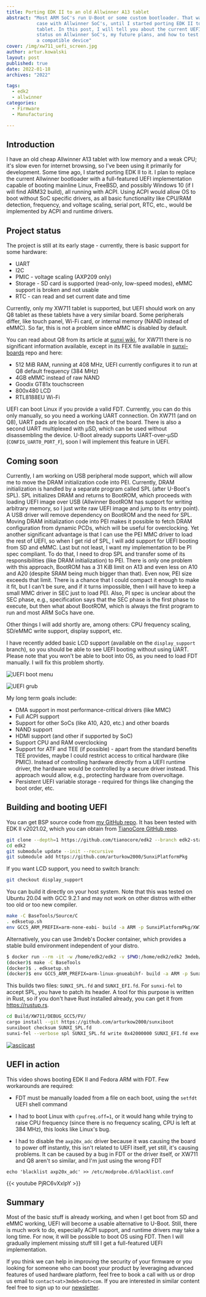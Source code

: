```yaml
---
title: Porting EDK II to an old Allwinner A13 tablet
abstract: "Most ARM SoC's run U-Boot or some custom bootloader. That was the
           case with Allwinner SoC's, until I started porting EDK II to my A13
           tablet. In this post, I will tell you about the current UEFI support
           status on Allwinner SoC's, my future plans, and how to test UEFI on
           a compatible device"
cover: /img/xw711_uefi_screen.jpg
author: artur.kowalski
layout: post
published: true
date: 2022-01-18
archives: "2022"

tags:
  - edk2
  - allwinner
categories:
  - Firmware
  - Manufacturing

---
```


## Introduction

I have an old cheap Allwinner A13 tablet with low memory and a weak CPU; it's
slow even for internet browsing, so I've been using it primarily for
development. Some time ago, I started porting EDK II to it. I plan to replace
the current Allwinner bootloader with a full-featured UEFI implementation
capable of booting mainline Linux, FreeBSD, and possibly Windows 10 (if I will
find ARM32 build), all running with ACPI. Using ACPI would allow OS to boot
without SoC specific drivers, as all basic functionality like CPU/RAM detection,
frequency, and voltage scaling, serial port, RTC, etc., would be implemented by
ACPI and runtime drivers.

## Project status

The project is still at its early stage - currently, there is basic support for
some hardware:

- UART
- I2C
- PMIC - voltage scaling (AXP209 only)
- Storage - SD card is supported (read-only, low-speed modes), eMMC support is
  broken and not usable
- RTC - can read and set current date and time

Currently, only my XW711 tablet is supported, but UEFI should work on any Q8
tablet as these tablets have a very similar board. Some peripherals differ, like
touch panel, Wi-Fi card, or internal memory (NAND instead of eMMC). So far, this
is not a problem since eMMC is disabled by default.

You can read about Q8 from its article at
[sunxi wiki](https://linux-sunxi.org/Q8), for XW711 there is no significant
information available, except in its FEX file available in
[sunxi-boards](https://github.com/linux-sunxi/sunxi-boards/blob/master/sys_config/a13/szenio_1207c4.fex)
repo and here:

- 512 MiB RAM, running at 408 MHz, UEFI currently configures it to run at Q8
  default frequency (384 MHz)
- 4GB eMMC instead of raw NAND
- Goodix GT81x touchscreen
- 800x480 LCD
- RTL8188EU Wi-Fi

UEFI can boot Linux if you provide a valid FDT. Currently, you can do this only
manually, so you need a working UART connection. On XW711 (and on Q8), UART pads
are located on the back of the board. There is also a second UART multiplexed
with µSD, which can be used without disassembling the device. U-Boot already
supports UART-over-µSD (`CONFIG_UART0_PORT_F`), soon I will implement this
feature in UEFI.

## Coming soon

Currently, I am working on USB peripheral mode support, which will allow me to
move the DRAM initialization code into PEI. Currently, DRAM initialization is
handled by a separate program called SPL (after U-Boot's SPL). SPL initializes
DRAM and returns to BootROM, which proceeds with loading UEFI image over USB
(Allwinner BootROM has support for writing arbitrary memory, so I just write raw
UEFI image and jump to its entry point). A USB driver will remove dependency on
BootROM and the need for SPL. Moving DRAM initialization code into PEI makes it
possible to fetch DRAM configuration from dynamic PCDs, which will be useful for
overclocking. Yet another significant advantage is that I can use the PEI MMC
driver to load the rest of UEFI, so when I get rid of SPL, I will add support
for UEFI booting from SD and eMMC. Last but not least, I want my implementation
to be PI spec compliant. To do that, I need to drop SPL and transfer some of its
responsibilities (like DRAM initialization) to PEI. There is only one problem
with this approach, BootROM has a 31 KiB limit on A13 and even less on A10 and
A20 (despite SRAM being much bigger than that). Even now, PEI size exceeds that
limit. There is a chance that I could compact it enough to make it fit, but I
can't be sure, and if it turns impossible, then I will have to keep a small MMC
driver in SEC just to load PEI. Also, PI spec is unclear about the SEC phase,
e.g., specification says that the SEC phase is the first phase to execute, but
then what about BootROM, which is always the first program to run and most ARM
SoCs have one.

Other things I will add shortly are, among others: CPU frequency scaling,
SD/eMMC write support, display support, etc.

I have recently added basic LCD support (available on the `display_support`
branch), so you should be able to see UEFI booting without using UART. Please
note that you won't be able to boot into OS, as you need to load FDT manually. I
will fix this problem shortly.

![UEFI boot menu](/img/xw711_uefi_screen.jpg)

![UEFI grub](/img/xw711_uefi_grub.jpg)

My long term goals include:

- DMA support in most performance-critical drivers (like MMC)
- Full ACPI support
- Support for other SoCs (like A10, A20, etc.) and other boards
- NAND support
- HDMI support (and other if supported by SoC)
- Support CPU and RAM overclocking
- Support for ATF and TEE (if possible) - apart from the standard benefits TEE
  provides, maybe I could restrict access to critical hardware (like PMIC).
  Instead of controlling hardware directly from a UEFI runtime driver, the
  hardware would be controlled by a secure driver instead. This approach would
  allow, e.g., protecting hardware from overvoltage.
- Persistent UEFI variable storage - required for things like changing the boot
  order, etc.

## Building and booting UEFI

You can get BSP source code from
[my GitHub repo](https://github.com/arturkow2000/SunxiPlatformPkg). It has been
tested with EDK II v2021.02, which you can obtain from
[TianoCore GitHub repo](https://github.com/tianocore/edk2/).

```bash
git clone --depth=1 https://github.com/tianocore/edk2 --branch edk2-stable202102
cd edk2
git submodule update --init --recursive
git submodule add https://github.com/arturkow2000/SunxiPlatformPkg
```

If you want LCD support, you need to switch branch:

```bash
git checkout display_support
```

You can build it directly on your host system. Note that this was tested on
Ubuntu 20.04 with GCC 9.2.1 and may not work on other distros with either too
old or too new compiler.

```bash
make -C BaseTools/Source/C
. edksetup.sh
env GCC5_ARM_PREFIX=arm-none-eabi- build -a ARM -p SunxiPlatformPkg/XW711.dsc -t GCC5
```

Alternatively, you can use 3mdeb's Docker container, which provides a stable
build environment independent of your distro.

```bash
$ docker run --rm -it -w /home/edk2/edk2 -v $PWD:/home/edk2/edk2 3mdeb/edk2 /bin/bash
(docker)$ make -C BaseTools
(docker)$ . edksetup.sh
(docker)$ env GCC5_ARM_PREFIX=arm-linux-gnueabihf- build -a ARM -p SunxiPlatformPkg/XW711.dsc -t GCC5
```

This builds two files: `SUNXI_SPL.fd` and `SUNXI_EFI.fd`. For `sunxi-fel` to
accept SPL, you have to patch its header. A tool for this purpose is written in
Rust, so if you don't have Rust installed already, you can get it from
<https://rustup.rs>.

```bash
cd Build/XW711/DEBUG_GCC5/FV/
cargo install --git https://github.com/arturkow2000/sunxiboot
sunxiboot checksum SUNXI_SPL.fd
sunxi-fel --verbose spl SUNXI_SPL.fd write 0x42000000 SUNXI_EFI.fd exe 0x42000000
```

[![asciicast](https://asciinema.org/a/pCr0fQKHnBFRhHyWjC9ml3Gcz.svg)](https://asciinema.org/a/pCr0fQKHnBFRhHyWjC9ml3Gcz?speed=1)

## UEFI in action

This video shows booting EDK II and Fedora ARM with FDT. Few workarounds are
required:

- FDT must be manually loaded from a file on each boot, using the `setfdt` UEFI
  shell command

- I had to boot Linux with `cpufreq.off=1`, or it would hang while trying to
  raise CPU frequency (since there is no frequency scaling, CPU is left at 384
  MHz), this looks like Linux's bug.

- I had to disable the `axp20x_adc` driver because it was causing the board to
  power off instantly, this isn't related to UEFI itself, yet still, it's
  causing problems. It can be caused by a bug in FDT or the driver itself, or
  XW711 and Q8 aren't so similar, and I'm just using the wrong FDT

```bashshell
echo 'blacklist axp20x_adc' >> /etc/modprobe.d/blacklist.conf
```

{{\< youtube PjRC6vXxlpY >}}

## Summary

Most of the basic stuff is already working, and when I get boot from SD and eMMC
working, UEFI will become a usable alternative to U-Boot. Still, there is much
work to do, especially ACPI support, and runtime drivers may take a long time.
For now, it will be possible to boot OS using FDT. Then I will gradually
implement missing stuff till I get a full-featured UEFI implementation.

If you think we can help in improving the security of your firmware or you
looking for someone who can boost your product by leveraging advanced features
of used hardware platform, feel free to book a call with us or drop us email to
`contact<at>3mdeb<dot>com`. If you are interested in similar content feel free
to sign up to our
[newsletter](https://newsletter.3mdeb.com/subscription/PW6XnCeK6).
